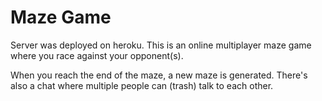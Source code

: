 # Maze Game

Server was deployed on heroku.
This is an online multiplayer maze game where you race against your opponent(s).

When you reach the end of the maze, a new maze is generated.
There's also a chat where multiple people can (trash) talk to each other.

